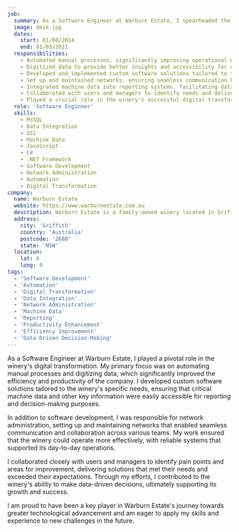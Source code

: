 ```yaml
---
job:
  summary: As a Software Engineer at Warburn Estate, I spearheaded the winery's digital transformation by automating processes, digitizing data, and developing software solutions that enhanced productivity, efficiency, and data-driven decision-making. I also played a key role in network administration, ensuring reliable communication and collaboration across the organization.
  image: desk.jpg
  dates:
    start: 01/08/2014
    end: 01/03/2021
  responsibilities:
    - Automated manual processes, significantly improving operational efficiency.
    - Digitized data to provide better insights and accessibility for decision-making.
    - Developed and implemented custom software solutions tailored to the winery's needs.
    - Set up and maintained networks, ensuring seamless communication between teams.
    - Integrated machine data into reporting systems, facilitating data-driven decisions.
    - Collaborated with users and managers to identify needs and deliver effective solutions.
    - Played a crucial role in the winery's successful digital transformation.
  role: 'Software Engineer'
  skills:
    - MsSQL
    - Data Integration
    - GS1
    - Machine Data
    - JavaScript
    - C#
    - .NET Framework
    - Software Development
    - Network Administration
    - Automation
    - Digital Transformation
company:
  name: Warburn Estate
  website: https://www.warburnestate.com.au
  description: Warburn Estate is a family-owned winery located in Griffith, NSW, known for its innovation and quality in winemaking.
  address:
    city: 'Griffith'
    country: 'Australia'
    postcode: '2680'
    state: 'NSW'
  location:
    lat: 0
    long: 0
tags:
  - 'Software Development'
  - 'Automation'
  - 'Digital Transformation'
  - 'Data Integration'
  - 'Network Administration'
  - 'Machine Data'
  - 'Reporting'
  - 'Productivity Enhancement'
  - 'Efficiency Improvement'
  - 'Data-Driven Decision-Making'
---
```


As a Software Engineer at Warburn Estate, I played a pivotal role in the winery's digital transformation. My primary focus was on automating manual processes and digitizing data, which significantly improved the efficiency and productivity of the company. I developed custom software solutions tailored to the winery's specific needs, ensuring that critical machine data and other key information were easily accessible for reporting and decision-making purposes.

In addition to software development, I was responsible for network administration, setting up and maintaining networks that enabled seamless communication and collaboration across various teams. My work ensured that the winery could operate more effectively, with reliable systems that supported its day-to-day operations.

I collaborated closely with users and managers to identify pain points and areas for improvement, delivering solutions that met their needs and exceeded their expectations. Through my efforts, I contributed to the winery's ability to make data-driven decisions, ultimately supporting its growth and success.

I am proud to have been a key player in Warburn Estate's journey towards greater technological advancement and am eager to apply my skills and experience to new challenges in the future.
